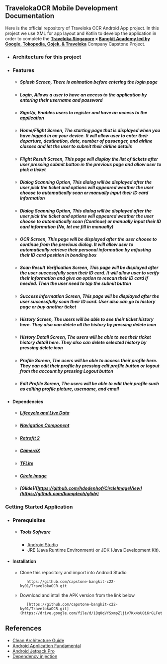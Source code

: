 ## TravelokaOCR Mobile Development Documentation
Here is the official repository of Traveloka OCR Android App project. In this project we use XML for app layout and Kotlin to develop the application in order to complete the **[Traveloka Singapore](https://www.traveloka.com/en-sg/) x [Bangkit Academy led by Google, Tokopedia, Gojek, & Traveloka](https://grow.google/intl/id_id/bangkit/)** Company Capstone Project.

  - ### Architecture for this project
  - ### Features
      - ##### **Splash Screen**, There is animation before entering the login page
      - ##### **Login**, Allows a user to have an access to the application by entering their username and password
      - ##### **SignUp**, Enables users to register and have an access to the application
      - ##### **Home/Flight Screen**, The starting page that is displayed when you have logged in on your device. It will allow user to enter their departure, destination, date, number of passenger, and airline classes and let the user to submit their airline details
      - ##### **Flight Result Screen**, This page will display the list of tickets after user pressing submit button in the previous page and allow user to pick a ticket 
      - ##### **Dialog Scanning Option**, This dialog will be displayed after the user pick the ticket and options will appeared weather the user choose to automatically scan or manually input their ID card information
      - ##### **Dialog Scanning Option**, This dialog will be displayed after the user pick the ticket and options will appeared weather the user choose to automatically scan (Continue) or manually input their ID card information (No, let me fill in manually)   
      - ##### **OCR Screen**, This page will be displayed after the user choose to continue from the previous dialog. It will allow user to automatically retrieve their personal information by adjusting their ID card position in bonding box 
      - ##### **Scan Result Verification Screen**, This page will be displayed after the user successfully scan their ID card. It will allow user to verify their information and give an option to rescan their ID card if needed. Then the user need to tap the submit button   
      - ##### **Success Information Screen**, This page will be displayed after the user successfully scan their ID card. User also can go to history page or buy another ticket
      -  ##### **History Screen**, The users will be able to see their ticket history here. They also can delete all the history by pressing delete icon
      -  ##### **History Detail Screen**, The users will be able to see their ticket history detail here. They also can delete selected history by pressing delete icon
      -  ##### **Profile Screen**, The users will be able to access their profile here. They can edit their profile by pressing edit profile button or logout from the account by pressing Logout button
      -  ##### **Edit Profile Screen**, The users will be able to edit their profile such as editing profile picture, username, and email
  - #### Dependencies
      - ##### [Lifecycle and Live Data](https://developer.android.com/jetpack/androidx/releases/lifecycle)
      - ##### [Navigation Component](https://developer.android.com/jetpack/androidx/releases/navigation)
      - ##### [Retrofit 2](https://square.github.io/retrofit/)
      - ##### [CameraX](https://developer.android.com/training/camerax)
      - ##### [TFLite](https://www.tensorflow.org/lite/android/quickstart)
      - ##### [Circle Image](https://github.com/hdodenhof/CircleImageView)
      - ##### [Glide]([https://github.com/hdodenhof/CircleImageView](https://github.com/bumptech/glide)

### Getting Started Application
  - ### Prerequisites
      - ##### Tools Sofware
        - [Android Studio](https://developer.android.com/studio)
        - JRE (Java Runtime Environment) or JDK (Java Development Kit).
  - #### Installation
      - Clone this repository and import into Android Studio    
          ```
             https://github.com/capstone-bangkit-c22-ky01/TravelokaOCR.git
      - Download and intall the APK version from the link below
          ```
             [https://github.com/capstone-bangkit-c22-ky01/TravelokaOCR.git](https://drive.google.com/file/d/1BqOqVYSxmpZljiv7Kx4sUOi6rGLFetPE/view)             
  ## References
  * [Clean Architecture Guide](https://developer.android.com/jetpack/guide)
  * [Android Application Fundamental](https://developer.android.com/guide/components/fundamentals)
  * [Android Jetpack Pro](https://developer.android.com/jetpack)
  * [Dependency injection](https://developer.android.com/training/dependency-injection)
